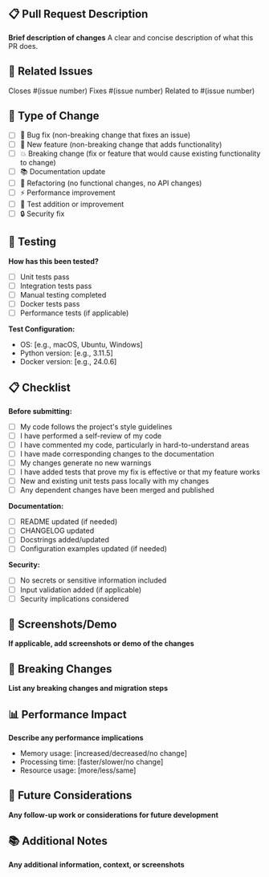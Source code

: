 ## 📋 Pull Request Description

**Brief description of changes**
A clear and concise description of what this PR does.

## 🔗 Related Issues

Closes #(issue number)
Fixes #(issue number)
Related to #(issue number)

## 📝 Type of Change

- [ ] 🐛 Bug fix (non-breaking change that fixes an issue)
- [ ] 🚀 New feature (non-breaking change that adds functionality)
- [ ] 💥 Breaking change (fix or feature that would cause existing functionality to change)
- [ ] 📚 Documentation update
- [ ] 🔧 Refactoring (no functional changes, no API changes)
- [ ] ⚡ Performance improvement
- [ ] 🧪 Test addition or improvement
- [ ] 🔒 Security fix

## 🧪 Testing

**How has this been tested?**
- [ ] Unit tests pass
- [ ] Integration tests pass
- [ ] Manual testing completed
- [ ] Docker tests pass
- [ ] Performance tests (if applicable)

**Test Configuration:**
- OS: [e.g., macOS, Ubuntu, Windows]
- Python version: [e.g., 3.11.5]
- Docker version: [e.g., 24.0.6]

## 📋 Checklist

**Before submitting:**
- [ ] My code follows the project's style guidelines
- [ ] I have performed a self-review of my code
- [ ] I have commented my code, particularly in hard-to-understand areas
- [ ] I have made corresponding changes to the documentation
- [ ] My changes generate no new warnings
- [ ] I have added tests that prove my fix is effective or that my feature works
- [ ] New and existing unit tests pass locally with my changes
- [ ] Any dependent changes have been merged and published

**Documentation:**
- [ ] README updated (if needed)
- [ ] CHANGELOG updated
- [ ] Docstrings added/updated
- [ ] Configuration examples updated (if needed)

**Security:**
- [ ] No secrets or sensitive information included
- [ ] Input validation added (if applicable)
- [ ] Security implications considered

## 🔄 Screenshots/Demo

**If applicable, add screenshots or demo of the changes**

## 🚦 Breaking Changes

**List any breaking changes and migration steps**

## 📊 Performance Impact

**Describe any performance implications**
- Memory usage: [increased/decreased/no change]
- Processing time: [faster/slower/no change]
- Resource usage: [more/less/same]

## 🔮 Future Considerations

**Any follow-up work or considerations for future development**

## 📚 Additional Notes

**Any additional information, context, or screenshots**
